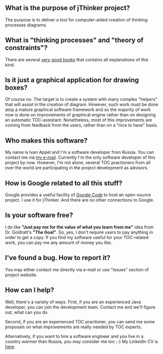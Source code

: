 ## What is the purpose of jThinker project? ##
The purpose is to deliver a tool for computer-aided creation of thinking processes diagrams.

## What is "thinking processes" and "theory of constraints"? ##
There are several [very good books](http://code.google.com/p/jthinker/wiki/FurtherReading) that contains all explanations of this kind.

## Is it just a graphical application for drawing boxes? ##
Of course no. The target is to create a system with many complex "helpers" that will assist in the creation of diagram. However, such work must be done atop a mature graphical software framework and so the majority of work now is done on improvements of graphical engine rather than on designing an automatic TOC-assistant. Nonetheless, most of this improvements are coming from feedback from the users, rather than on a "nice to have" basis.

## Who makes this software? ##
My name is Ivan Appel and I'm a software developer from Russia. You can contact me via [my e-mail](mailto:ivan.appel@gmail.com). Currently I'm the only software developer of this project by now. However, I'm not alone, several TOC practioners from all over the world are participating in the project development as advisors.

## How is Google related to all this stuff? ##
Google provides a useful facility of [Google Code](http://code.google.com) to host an open-source project. I use it for jThinker. And there are no other connections to Google.

## Is your software free? ##
I do like **"Just pay me for the value of what you learn from me"** idea from Dr. Goldratt's **"The Goal"**. So, yes, I don't require users to pay anything in order to get a copy. If you find my software useful for your TOC-related work, you can pay me any amount of money you like.

## I've found a bug. How to report it? ##
You may either contact me directly via e-mail or use "Issues" section of project website.

## How can I help? ##
Well, there's a variety of ways.
First, if you are an experienced Java developer, you can join the development team. Contact me and we'll figure out, what can you do.

Second, if you are an experienced TOC practioner, you can send me some proposals on what improvements are really needed by TOC experts.

Alternatively, if you want to hire a software engineer and you live in a country warmer than Russia, you may consider me too ;-) My LinkedIn CV is [here](http://ru.linkedin.com/in/soundwell).